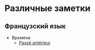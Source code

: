# Различные заметки

## Французский язык

* Времена
  * [Passé antérieur](/fr/temps/passé%20antérieur.md)
